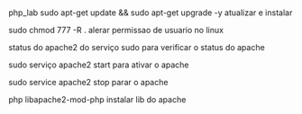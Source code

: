 #
php_lab
sudo apt-get update && sudo apt-get upgrade -y
atualizar e instalar

sudo chmod 777 -R .
alerar permissao de usuario no linux

status do apache2 do serviço sudo
para verificar o status do apache

sudo serviço apache2 start
para ativar o apache

sudo service apache2 stop
parar o apache

php libapache2-mod-php
instalar lib do apache
